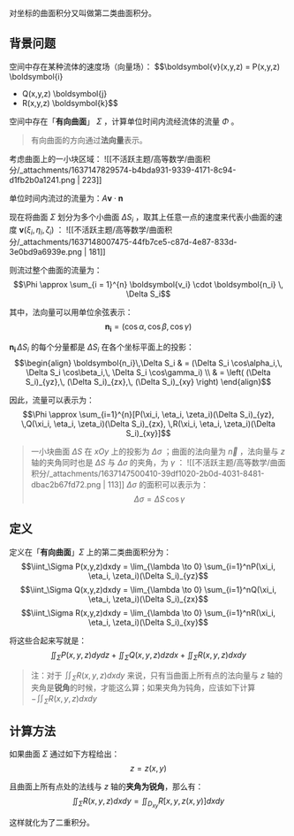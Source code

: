 对坐标的曲面积分又叫做第二类曲面积分。


## 背景问题
空间中存在某种流体的速度场（向量场）：
$$\boldsymbol{v}(x,y,z) = P(x,y,z) \boldsymbol{i}
+ Q(x,y,z) \boldsymbol{j} 
+ R(x,y,z) \boldsymbol{k}$$

空间中存在「**有向曲面**」 $\Sigma$ ，计算单位时间内流经流体的流量 $\Phi$ 。
> 有向曲面的方向通过**法向量**表示。


考虑曲面上的一小块区域：
![[不活跃主题/高等数学/曲面积分/_attachments/1637147829574-b4bda931-9339-4171-8c94-d1fb2b0a1241.png | 223]]

单位时间内流过的流量为：$A \boldsymbol{v} \cdot \boldsymbol{n}$ 

现在将曲面 $\Sigma$  划分为多个小曲面 $\Delta S_i$ ，取其上任意一点的速度来代表小曲面的速度 $\boldsymbol{v}(\xi_i, \eta_i, \zeta_i)$ ：
![[不活跃主题/高等数学/曲面积分/_attachments/1637148007475-44fb7ce5-c87d-4e87-833d-3e0bd9a6939e.png | 181]]

则流过整个曲面的流量为：
$$\Phi \approx \sum_{i = 1}^{n} \boldsymbol{v_i} \cdot \boldsymbol{n_i} \, \Delta S_i$$

其中，法向量可以用单位余弦表示：
$$\boldsymbol{n_i} = (\cos\alpha, \cos\beta, \cos\gamma)$$

$\boldsymbol{n_i}\,\Delta S_i$  的每个分量都是 $\Delta S_i$  在各个坐标平面上的投影：
$$\begin{align}
\boldsymbol{n_i}\,\Delta S_i 
& = (\Delta S_i \cos\alpha_i,\, \Delta S_i \cos\beta_i,\, \Delta S_i \cos\gamma_i) \\
& = \left( (\Delta S_i)_{yz},\, (\Delta S_i)_{zx},\, (\Delta S_i)_{xy} \right)
\end{align}$$

因此，流量可以表示为：
$$\Phi \approx 
\sum_{i=1}^{n}[P(\xi_i, \eta_i, \zeta_i)(\Delta S_i)_{yz}, \,Q(\xi_i, \eta_i, \zeta_i)(\Delta S_i)_{zx}, \,R(\xi_i, \eta_i, \zeta_i)(\Delta S_i)_{xy}]$$

> 一小块曲面 $\Delta S$  在 $xOy$  上的投影为 $\Delta \sigma$ ；曲面的法向量为 $\vec{n}$ ，法向量与 $z$  轴的夹角同时也是 $\Delta S$  与 $\Delta \sigma$  的夹角，为 $\gamma$ ：
> ![[不活跃主题/高等数学/曲面积分/_attachments/1637147500410-39df1020-2b0d-4031-8481-dbac2b67fd72.png | 113]]
> $\Delta \sigma$  的面积可以表示为：
> $$\Delta \sigma = \Delta S\, \cos \gamma$$ 



## 定义
定义在「**有向曲面**」$\Sigma$  上的第二类曲面积分为：
$$\iint_\Sigma P(x,y,z)dxdy = \lim_{\lambda \to 0} \sum_{i=1}^nP(\xi_i, \eta_i, \zeta_i)(\Delta S_i)_{yz}$$
$$\iint_\Sigma Q(x,y,z)dxdy = \lim_{\lambda \to 0} \sum_{i=1}^nQ(\xi_i, \eta_i, \zeta_i)(\Delta S_i)_{zx}$$
$$\iint_\Sigma R(x,y,z)dxdy = \lim_{\lambda \to 0} \sum_{i=1}^nR(\xi_i, \eta_i, \zeta_i)(\Delta S_i)_{xy}$$

将这些合起来写就是：
$$\iint_\Sigma P(x,y,z)dydz +
\iint_\Sigma Q(x,y,z)dzdx +
\iint_\Sigma R(x,y,z)dxdy$$

> 注：对于 $\iint_\Sigma R(x,y,z)dxdy$  来说，只有当曲面上所有点的法向量与 $z$  轴的夹角是**锐角**的时候，才能这么算；如果夹角为钝角，应该如下计算
> $- \iint_\Sigma R(x,y,z)dxdy$ 



## 计算方法
如果曲面 $\Sigma$  通过如下方程给出：
$$z = z(x, y)$$

且曲面上所有点处的法线与 $z$  轴的**夹角为锐角**，那么有：
$$\iint_\Sigma R(x,y,z)dxdy = \iint_{D_{xy}} R[x,\, y,\, z(x,y)]dxdy$$

这样就化为了二重积分。
